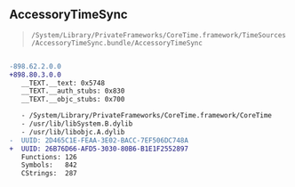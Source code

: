 ## AccessoryTimeSync

> `/System/Library/PrivateFrameworks/CoreTime.framework/TimeSources/AccessoryTimeSync.bundle/AccessoryTimeSync`

```diff

-898.62.2.0.0
+898.80.3.0.0
   __TEXT.__text: 0x5748
   __TEXT.__auth_stubs: 0x830
   __TEXT.__objc_stubs: 0x700

   - /System/Library/PrivateFrameworks/CoreTime.framework/CoreTime
   - /usr/lib/libSystem.B.dylib
   - /usr/lib/libobjc.A.dylib
-  UUID: 2D465C1E-FEAA-3E02-BACC-7EF506DC748A
+  UUID: 26B76D66-AFD5-3030-80B6-B1E1F2552897
   Functions: 126
   Symbols:   842
   CStrings:  287

```
